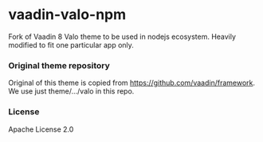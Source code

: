 # vaadin-valo-npm
Fork of Vaadin 8 Valo theme to be used in nodejs ecosystem. Heavily modified to fit one particular app only.

### Original theme repository
Original of this theme is copied from https://github.com/vaadin/framework. We use just theme/.../valo in this repo.

### License
Apache License 2.0

